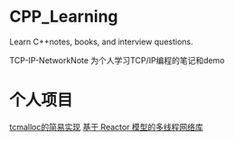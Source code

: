 # CPP_Learning
Learn C++notes, books, and interview questions.

TCP-IP-NetworkNote 为个人学习TCP/IP编程的笔记和demo
# 个人项目

[tcmalloc的简易实现](https://github.com/betacat-code/malloc)
[基于 Reactor 模型的多线程网络库](https://github.com/betacat-code/tiny-network)
